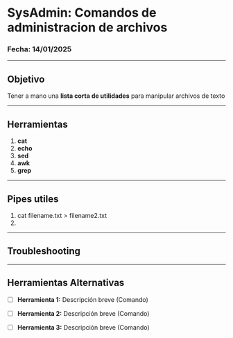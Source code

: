 # SysAdmin: Comandos de administracion de archivos

### Fecha: 14/01/2025

---

## Objetivo
Tener a mano una **lista corta de utilidades** para manipular archivos de texto

---
## Herramientas
1. **cat**
2. **echo**
3. **sed**
4. **awk**
5. **grep**
---
## Pipes utiles
1. cat filename.txt > filename2.txt
2. 

---
## Troubleshooting

---

## Herramientas Alternativas
- [ ] **Herramienta 1:** Descripción breve (Comando)
- [ ] **Herramienta 2:** Descripción breve (Comando)
- [ ] **Herramienta 3:** Descripción breve (Comando)

